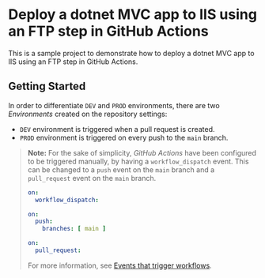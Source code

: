 # Deploy a dotnet MVC app to IIS using an FTP step in GitHub Actions

This is a sample project to demonstrate how to deploy a dotnet MVC app to IIS using an FTP step in GitHub Actions.

## Getting Started

In order to differentiate `DEV` and `PROD` environments, there are two _Environments_ created on the repository settings:

- `DEV` environment is triggered when a pull request is created.
- `PROD` environment is triggered on every push to the `main` branch.

> **Note:** For the sake of simplicity, _GitHub Actions_ have been configured to be triggered manually, by having a `workflow_dispatch` event. This can be changed to a `push` event on the `main` branch and a `pull_request` event on the `main` branch.
>
> ```yaml
> on:
>   workflow_dispatch:
> ```
>
> ```yaml
> on:
>   push:
>     branches: [ main ]
> ```
>
> ```yaml
> on:
>   pull_request:
> ```
>
> For more information, see [Events that trigger workflows](https://docs.github.com/en/actions/reference/events-that-trigger-workflows).
